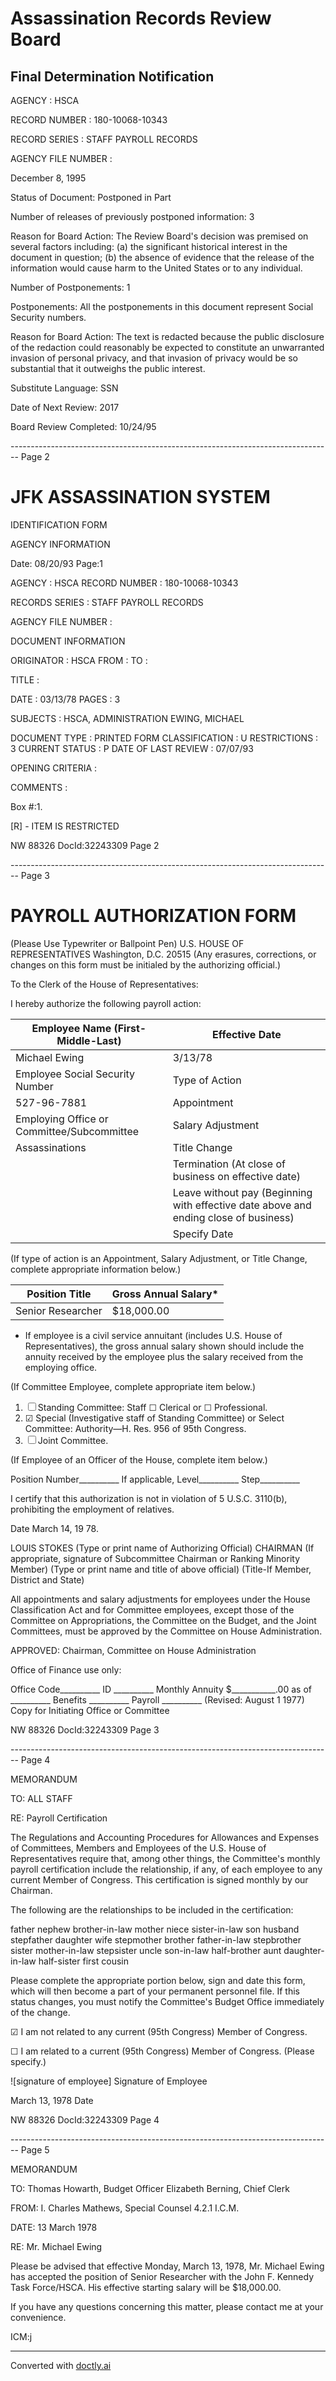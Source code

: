 # Assassination Records Review Board
## Final Determination Notification

AGENCY : HSCA

RECORD NUMBER : 180-10068-10343

RECORD SERIES : STAFF PAYROLL RECORDS

AGENCY FILE NUMBER :

December 8, 1995

Status of Document: Postponed in Part

Number of releases of previously postponed information: 3

Reason for Board Action: The Review Board's decision was premised on several factors including: (a) the significant historical interest in the document in question; (b) the absence of evidence that the release of the information would cause harm to the United States or to any individual.

Number of Postponements: 1

Postponements: All the postponements in this document represent Social Security numbers.

Reason for Board Action: The text is redacted because the public disclosure of the redaction could reasonably be expected to constitute an unwarranted invasion of personal privacy, and that invasion of privacy would be so substantial that it outweighs the public interest.

Substitute Language: SSN

Date of Next Review: 2017

Board Review Completed: 10/24/95

-------------------------------------------------------------------------------- Page 2

# JFK ASSASSINATION SYSTEM

IDENTIFICATION FORM

AGENCY INFORMATION

Date: 08/20/93
Page:1

AGENCY : HSCA
RECORD NUMBER : 180-10068-10343

RECORDS SERIES :
STAFF PAYROLL RECORDS

AGENCY FILE NUMBER :

DOCUMENT INFORMATION

ORIGINATOR : HSCA
FROM :
TO :

TITLE :

DATE : 03/13/78
PAGES : 3

SUBJECTS :
HSCA, ADMINISTRATION
EWING, MICHAEL

DOCUMENT TYPE : PRINTED FORM
CLASSIFICATION : U
RESTRICTIONS : 3
CURRENT STATUS : P
DATE OF LAST REVIEW : 07/07/93

OPENING CRITERIA :

COMMENTS :

Box #:1.

[R] - ITEM IS RESTRICTED

NW 88326
DocId:32243309 Page 2


-------------------------------------------------------------------------------- Page 3

# PAYROLL AUTHORIZATION FORM
(Please Use Typewriter or Ballpoint Pen)
U.S. HOUSE OF REPRESENTATIVES
Washington, D.C. 20515
(Any erasures, corrections, or changes on this form must be initialed by the authorizing official.)

To the Clerk of the House of Representatives:

I hereby authorize the following payroll action:

| Employee Name (First-Middle-Last)          | Effective Date                                                                       |
| ------------------------------------------ | ------------------------------------------------------------------------------------ |
| Michael Ewing                              | 3/13/78                                                                              |
| Employee Social Security Number            | Type of Action                                                                       |
| 527-96-7881                                | Appointment                                                                          |
| Employing Office or Committee/Subcommittee | Salary Adjustment                                                                    |
| Assassinations                             | Title Change                                                                         |
|                                            | Termination (At close of business on effective date)                                 |
|                                            | Leave without pay (Beginning with effective date above and ending close of business) |
|                                            | Specify Date                                                                         |

(If type of action is an Appointment, Salary Adjustment, or Title Change, complete appropriate information below.)

| Position Title    | Gross Annual Salary* |
| ----------------- | -------------------- |
| Senior Researcher | $18,000.00           |

* If employee is a civil service annuitant (includes U.S. House of Representatives), the gross annual salary shown should include the annuity received by the employee plus the salary received from the employing office.

(If Committee Employee, complete appropriate item below.)

1. ☐ Standing Committee: Staff ☐ Clerical or ☐ Professional.
2. ☑ Special (Investigative staff of Standing Committee) or Select Committee: Authority—H. Res. 956 of 95th Congress.
3. ☐ Joint Committee.

(If Employee of an Officer of the House, complete item below.)

Position Number__________ If applicable, Level__________ Step__________

I certify that this authorization is not in violation of 5 U.S.C. 3110(b), prohibiting the employment of relatives.

Date March 14, 19 78.

LOUIS STOKES
(Type or print name of Authorizing Official)
CHAIRMAN
(If appropriate, signature of Subcommittee Chairman or Ranking Minority Member)
(Type or print name and title of above official)
(Title-If Member, District and State)

All appointments and salary adjustments for employees under the House Classification Act and for Committee employees, except those of the Committee on Appropriations, the Committee on the Budget, and the Joint Committees, must be approved by the Committee on House Administration.

APPROVED:
Chairman, Committee on House Administration

Office of Finance use only:

Office Code__________ ID __________
Monthly Annuity $___________.00 as of __________ Benefits __________
Payroll __________ (Revised: August 1 1977)
Copy for Initiating Office or Committee

NW 88326
DocId:32243309 Page 3


-------------------------------------------------------------------------------- Page 4

MEMORANDUM

TO: ALL STAFF

RE: Payroll Certification

The Regulations and Accounting Procedures for Allowances and Expenses of Committees, Members and Employees of the U.S. House of Representatives require that, among other things, the Committee's monthly payroll certification include the relationship, if any, of each employee to any current Member of Congress. This certification is signed monthly by our Chairman.

The following are the relationships to be included in the certification:

father
nephew
brother-in-law
mother
niece
sister-in-law
son
husband
stepfather
daughter
wife
stepmother
brother
father-in-law
stepbrother
sister
mother-in-law
stepsister
uncle
son-in-law
half-brother
aunt
daughter-in-law
half-sister
first cousin

Please complete the appropriate portion below, sign and date this form, which will then become a part of your permanent personnel file. If this status changes, you must notify the Committee's Budget Office immediately of the change.

☑ I am not related to any current (95th Congress) Member of Congress.

☐ I am related to a current (95th Congress) Member of Congress.
(Please specify.)

![signature of employee]
Signature of Employee

March 13, 1978
Date

NW 88326
DocId:32243309 Page 4


-------------------------------------------------------------------------------- Page 5

MEMORANDUM

TO: Thomas Howarth, Budget Officer
Elizabeth Berning, Chief Clerk

FROM: I. Charles Mathews, Special Counsel 4.2.1 I.C.M.

DATE: 13 March 1978

RE: Mr. Michael Ewing

Please be advised that effective Monday, March 13, 1978,
Mr. Michael Ewing has accepted the position of Senior Researcher
with the John F. Kennedy Task Force/HSCA. His effective starting
salary will be $18,000.00.

If you have any questions concerning this matter, please
contact me at your convenience.

ICM:j


---
Converted with [doctly.ai](https://doctly.ai)